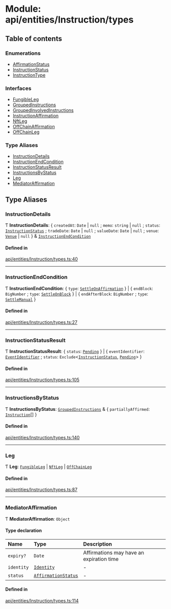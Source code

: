 # Module: api/entities/Instruction/types

## Table of contents

### Enumerations

- [AffirmationStatus](../wiki/api.entities.Instruction.types.AffirmationStatus)
- [InstructionStatus](../wiki/api.entities.Instruction.types.InstructionStatus)
- [InstructionType](../wiki/api.entities.Instruction.types.InstructionType)

### Interfaces

- [FungibleLeg](../wiki/api.entities.Instruction.types.FungibleLeg)
- [GroupedInstructions](../wiki/api.entities.Instruction.types.GroupedInstructions)
- [GroupedInvolvedInstructions](../wiki/api.entities.Instruction.types.GroupedInvolvedInstructions)
- [InstructionAffirmation](../wiki/api.entities.Instruction.types.InstructionAffirmation)
- [NftLeg](../wiki/api.entities.Instruction.types.NftLeg)
- [OffChainAffirmation](../wiki/api.entities.Instruction.types.OffChainAffirmation)
- [OffChainLeg](../wiki/api.entities.Instruction.types.OffChainLeg)

### Type Aliases

- [InstructionDetails](../wiki/api.entities.Instruction.types#instructiondetails)
- [InstructionEndCondition](../wiki/api.entities.Instruction.types#instructionendcondition)
- [InstructionStatusResult](../wiki/api.entities.Instruction.types#instructionstatusresult)
- [InstructionsByStatus](../wiki/api.entities.Instruction.types#instructionsbystatus)
- [Leg](../wiki/api.entities.Instruction.types#leg)
- [MediatorAffirmation](../wiki/api.entities.Instruction.types#mediatoraffirmation)

## Type Aliases

### InstructionDetails

Ƭ **InstructionDetails**: \{ `createdAt`: `Date` \| ``null`` ; `memo`: `string` \| ``null`` ; `status`: [`InstructionStatus`](../wiki/api.entities.Instruction.types.InstructionStatus) ; `tradeDate`: `Date` \| ``null`` ; `valueDate`: `Date` \| ``null`` ; `venue`: [`Venue`](../wiki/api.entities.Venue.Venue) \| ``null``  } & [`InstructionEndCondition`](../wiki/api.entities.Instruction.types#instructionendcondition)

#### Defined in

[api/entities/Instruction/types.ts:40](https://github.com/PolymeshAssociation/polymesh-sdk/blob/9a8715021/src/api/entities/Instruction/types.ts#L40)

___

### InstructionEndCondition

Ƭ **InstructionEndCondition**: \{ `type`: [`SettleOnAffirmation`](../wiki/api.entities.Instruction.types.InstructionType#settleonaffirmation)  } \| \{ `endBlock`: `BigNumber` ; `type`: [`SettleOnBlock`](../wiki/api.entities.Instruction.types.InstructionType#settleonblock)  } \| \{ `endAfterBlock`: `BigNumber` ; `type`: [`SettleManual`](../wiki/api.entities.Instruction.types.InstructionType#settlemanual)  }

#### Defined in

[api/entities/Instruction/types.ts:27](https://github.com/PolymeshAssociation/polymesh-sdk/blob/9a8715021/src/api/entities/Instruction/types.ts#L27)

___

### InstructionStatusResult

Ƭ **InstructionStatusResult**: \{ `status`: [`Pending`](../wiki/api.entities.Instruction.types.InstructionStatus#pending)  } \| \{ `eventIdentifier`: [`EventIdentifier`](../wiki/api.client.types.EventIdentifier) ; `status`: `Exclude`\<[`InstructionStatus`](../wiki/api.entities.Instruction.types.InstructionStatus), [`Pending`](../wiki/api.entities.Instruction.types.InstructionStatus#pending)\>  }

#### Defined in

[api/entities/Instruction/types.ts:105](https://github.com/PolymeshAssociation/polymesh-sdk/blob/9a8715021/src/api/entities/Instruction/types.ts#L105)

___

### InstructionsByStatus

Ƭ **InstructionsByStatus**: [`GroupedInstructions`](../wiki/api.entities.Instruction.types.GroupedInstructions) & \{ `partiallyAffirmed`: [`Instruction`](../wiki/api.entities.Instruction.Instruction)[]  }

#### Defined in

[api/entities/Instruction/types.ts:140](https://github.com/PolymeshAssociation/polymesh-sdk/blob/9a8715021/src/api/entities/Instruction/types.ts#L140)

___

### Leg

Ƭ **Leg**: [`FungibleLeg`](../wiki/api.entities.Instruction.types.FungibleLeg) \| [`NftLeg`](../wiki/api.entities.Instruction.types.NftLeg) \| [`OffChainLeg`](../wiki/api.entities.Instruction.types.OffChainLeg)

#### Defined in

[api/entities/Instruction/types.ts:87](https://github.com/PolymeshAssociation/polymesh-sdk/blob/9a8715021/src/api/entities/Instruction/types.ts#L87)

___

### MediatorAffirmation

Ƭ **MediatorAffirmation**: `Object`

#### Type declaration

| Name | Type | Description |
| :------ | :------ | :------ |
| `expiry?` | `Date` | Affirmations may have an expiration time |
| `identity` | [`Identity`](../wiki/api.entities.Identity.Identity) | - |
| `status` | [`AffirmationStatus`](../wiki/api.entities.Instruction.types.AffirmationStatus) | - |

#### Defined in

[api/entities/Instruction/types.ts:114](https://github.com/PolymeshAssociation/polymesh-sdk/blob/9a8715021/src/api/entities/Instruction/types.ts#L114)
